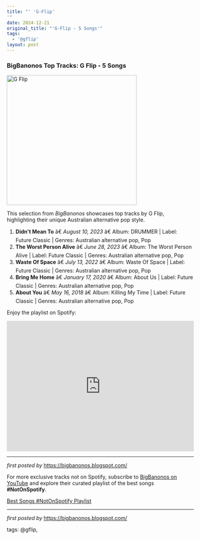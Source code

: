 ```yaml
---
title: "' 'G-Flip'
'"
date: 2024-12-21
original_title: "'G-Flip - 5 Songs'"
tags:
  - '@gflip'
layout: post
---
```

<h3>BigBanonos Top Tracks: G Flip - 5 Songs</h3>
<div class="separator"> <a href="https://media.them.us/photos/64d3e42225e491be0a78d98e/16:9/w_2560%2Cc_limit/g-flip_header.jpg" > <img alt="G Flip" border="0" height="350" src="https://media.them.us/photos/64d3e42225e491be0a78d98e/16:9/w_2560%2Cc_limit/g-flip_header.jpg" /> </a>
</div> <p>This selection from <em>BigBanonos</em> showcases top tracks by G Flip, highlighting their unique Australian alternative pop style.</p> <ol> <li><strong>Didn't Mean To</strong> â€ <em>August 10, 2023</em> â€ Album: DRUMMER | Label: Future Classic | Genres: Australian alternative pop, Pop</li> <li><strong>The Worst Person Alive</strong> â€ <em>June 28, 2023</em> â€ Album: The Worst Person Alive | Label: Future Classic | Genres: Australian alternative pop, Pop</li> <li><strong>Waste Of Space</strong> â€ <em>July 13, 2022</em> â€ Album: Waste Of Space | Label: Future Classic | Genres: Australian alternative pop, Pop</li> <li><strong>Bring Me Home</strong> â€ <em>January 17, 2020</em> â€ Album: About Us | Label: Future Classic | Genres: Australian alternative pop, Pop</li> <li><strong>About You</strong> â€ <em>May 16, 2018</em> â€ Album: Killing My Time | Label: Future Classic | Genres: Australian alternative pop, Pop</li>
</ol> <p>Enjoy the playlist on Spotify:</p>
<iframe src="https://open.spotify.com/embed/playlist/0I2BDXKjMmjc2PZ3AojJRy?utm_source=generator" width="100%" height="352" frameBorder="0" allowfullscreen="" allow="autoplay; clipboard-write; encrypted-media; fullscreen; picture-in-picture" loading="lazy"></iframe> <hr />
<p><em>first posted by</em> <a href="https://bigbanonos.blogspot.com/" rel="noopener" target="_new">https://bigbanonos.blogspot.com/</a></p>


<!--Subscribe and Playlist Links-->
<div>
    <p>For more exclusive tracks not on Spotify, subscribe to <a href="https://www.youtube.com/@BigBanonos" target="_blank">BigBanonos on YouTube</a> and explore their curated playlist of the best songs <strong>#NotOnSpotify</strong>.</p>
    <p><a href="https://www.youtube.com/playlist?list=PLtuNtuTatqI0kFahUCbtbfenC_ET5O_tr" target="_blank">Best Songs #NotOnSpotify Playlist<br /></a></p></div>

<hr />

<p><em>first posted by</em> <a href="https://bigbanonos.blogspot.com/" rel="noopener" target="_new">https://bigbanonos.blogspot.com/</a></p>

<p>tags: @gflip,</p>
